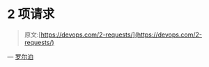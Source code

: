 # 2 项请求

> 原文:[https://devops.com/2-requests/](https://devops.com/2-requests/)

— [罗尔泊](https://devops.com/author/breselman/)